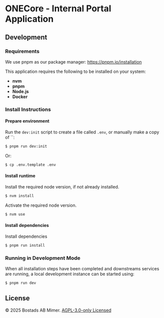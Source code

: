 # ONECore - Internal Portal Application

## Development

### Requirements

We use pnpm as our package manager: https://pnpm.io/installation

This application requires the following to be installed on your system:

- **nvm**
- **pnpm**
- **Node.js**
- **Docker**

### Install Instructions

#### Prepare environment

Run the `dev:init` script to create a file called `.env`, or manually make a copy of ``:

```sh
$ pnpm run dev:init
```

Or:

```sh
$ cp .env.template .env
```

#### Install runtime

Install the required node version, if not already installed.

```sh
$ nvm install
```

Activate the required node version.

```sh
$ nvm use
```

#### Install dependencies

Install dependencies

```sh
$ pnpm run install
```

### Running in Development Mode

When all installation steps have been completed and downstreams services are running, a local development instance can be started using:

```sh
$ pnpm run dev
```

## License

© 2025 Bostads AB Mimer. [AGPL-3.0-only Licensed](./LICENSE)
